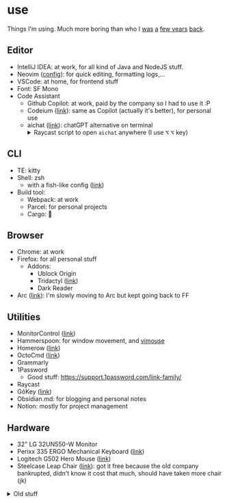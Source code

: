# use
Things I'm using. Much more boring than who I [was](https://gist.github.com/huytd/f9a9c3edaa0a696d44d13ba134520094) [a](https://gist.github.com/huytd/acb5624e91fc96bd073bb423735582c1) [few years](https://gist.github.com/huytd/5e7d5d4fc54da2f0ab32e0270d2cb86d) [back](https://github.com/huytd/emacs-config). 

## Editor

- IntelliJ IDEA: at work, for all kind of Java and NodeJS stuff.
- Neovim ([config](https://github.com/huytd/vim-config/tree/working)): for quick editing, formatting logs,...
- VSCode: at home, for frontend stuff
- Font: SF Mono
- Code Assistant
  - Github Copilot: at work, paid by the company so I had to use it :P
  - Codeium ([link](https://codeium.com/)): same as Copilot (actually it's better), for personal use
  - aichat ([link](https://github.com/sigoden/aichat)): chatGPT alternative on terminal
    <details>
    <summary>Raycast script to open <code>aichat</code> anywhere (I use <kbd>⌥</kbd> <kbd>⌥</kbd> key)</summary>
    <pre><code>#!/bin/bash
    # Required parameters:
    # @raycast.schemaVersion 1
    # @raycast.title AI Chat
    # @raycast.mode silent
    # Optional parameters:
    # @raycast.icon 🤖
    # Documentation:
    # @raycast.description Chat with AI
    # @raycast.author Huy Tran
    /opt/homebrew/bin/kitty "$HOME/.cargo/bin/aichat"
    </code></pre>
    </details>

## CLI

- TE: kitty
- Shell: zsh
  - with a fish-like config ([link](https://gist.github.com/huytd/0d1f8d9e3bea6f2fe19e399f071fa55d))
- Build tool:
  - Webpack: at work
  - Parcel: for personal projects
  - Cargo: 🦀
  
## Browser

- Chrome: at work
- Firefox: for all personal stuff
  - Addons:
    - Ublock Origin
    - Tridactyl ([link](https://github.com/tridactyl/tridactyl))
    - Dark Reader
- Arc ([link](https://arc.net/)): I'm slowly moving to Arc but kept going back to FF

## Utilities

- MonitorControl ([link](https://github.com/MonitorControl/MonitorControl))
- Hammerspoon: for window movement, and [vimouse](https://github.com/tweekmonster/hammerspoon-vimouse/tree/master)
- Homerow ([link](https://homerow.app))
- OctoCmd ([link](https://github.com/huytd/OctoCmd))
- Grammarly
- 1Password
  - Good stuff: https://support.1password.com/link-family/
- Raycast
- GõKey ([link](https://github.com/huytd/goxkey))
- Obsidian.md: for blogging and personal notes
- Notion: mostly for project management

## Hardware

- 32" LG 32UN550-W Monitor 
- Perixx 335 ERGO Mechanical Keyboard ([link](https://perixx.com/collections/keyboards/products/px-ergonomic-mechanical-keyboard?variant=43501541916931))
- Logitech G502 Hero Mouse ([link](https://www.logitechg.com/en-us/products/gaming-mice/g502-hero-gaming-mouse.910-005469.html))
- Steelcase Leap Chair ([link](https://store.steelcase.com/seating/office-chairs/leap)): got it free because the old company bankrupted, didn't know it cost that much, should have taken more chair (jk)

<details>
<summary>Old stuff</summary>
- HHKB Pro Classic (sold)
- Logitech MX ERGO (collecting dust, broken Lmouse button switch)
</details>
